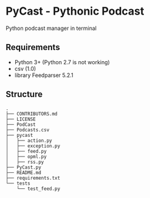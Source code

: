 
# PyCast - Pythonic Podcast 

Python podcast manager in terminal

## Requirements

- Python 3+ (Python 2.7 is not working) 
- csv (1.0) 
- library Feedparser 5.2.1

## Structure
```
.
├── CONTRIBUTORS.md
├── LICENSE
├── PodCast
├── Podcasts.csv
├── pycast
│   ├── action.py
│   ├── exception.py
│   ├── feed.py
│   ├── opml.py
│   ├── rss.py
├── PyCast.py
├── README.md
├── requirements.txt
└── tests
    └── test_feed.py
```
